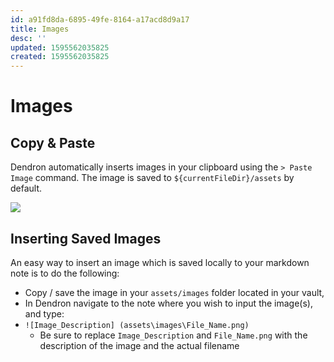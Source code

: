 ```yaml
---
id: a91fd8da-6895-49fe-8164-a17acd8d9a17
title: Images
desc: ''
updated: 1595562035825
created: 1595562035825
---
```


# Images

## Copy & Paste

Dendron automatically inserts images in your clipboard using the `> Paste Image` command. The image is saved to `${currentFileDir}/assets` by default.

<a href="https://www.loom.com/share/e1f6d207a1134f42b7a1a7750658acec">
<img style="" src="https://cdn.loom.com/sessions/thumbnails/e1f6d207a1134f42b7a1a7750658acec-with-play.gif"> </a>
</a>

  ## Inserting Saved Images 
 
An easy way to insert an image which is saved locally to your markdown note is to do the following:

- Copy / save the image in your `assets/images` folder located in your vault,
- In Dendron navigate to the note where you wish to input the image(s), and type:
- `![Image_Description] (assets\images\File_Name.png)`
  - Be sure to replace `Image_Description` and `File_Name.png` with the description of the image and the actual filename
  
